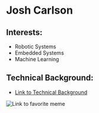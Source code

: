 # Josh Carlson
## Interests:
* Robotic Systems
* Embedded Systems
* Machine Learning


## Technical Background:
* [Link to Technical Background](/Technical_Background.md)


![Link to favorite meme](https://images3.memedroid.com/images/UPLOADED224/5f38491144e7d.jpeg)
